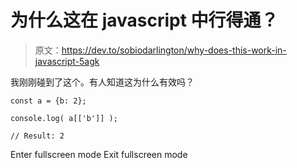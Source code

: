 # 为什么这在 javascript 中行得通？

> 原文：<https://dev.to/sobiodarlington/why-does-this-work-in-javascript-5agk>

我刚刚碰到了这个。有人知道这为什么有效吗？

```
const a = {b: 2}; 

console.log( a[['b']] );

// Result: 2 
```

Enter fullscreen mode Exit fullscreen mode